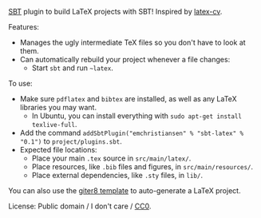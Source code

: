 [SBT](https://github.com/paulp/sbt-extras) plugin to build LaTeX projects with SBT! Inspired by [latex-cv](https://github.com/stuhood/latex-cv).

Features:
  * Manages the ugly intermediate TeX files so you don't have to look at them.
  * Can automatically rebuild your project whenever a file changes:
    * Start `sbt` and run `~latex`.

To use:
  * Make sure `pdflatex` and `bibtex` are installed, as well as any LaTeX libraries you may want.
    * In Ubuntu, you can install everything with `sudo apt-get install texlive-full`.
  * Add the command `addSbtPlugin("emchristiansen" % "sbt-latex" % "0.1")` to `project/plugins.sbt`.
  * Expected file locations:
    * Place your main `.tex` source in `src/main/latex/`.
    * Place resources, like `.bib` files and figures, in `src/main/resources/`.
    * Place external dependencies, like `.sty` files, in `lib/`.

You can also use the [giter8 template](https://github.com/emchristiansen/sbt-latex.g8) to auto-generate a LaTeX project.

License: Public domain / I don't care / [CC0](http://creativecommons.org/publicdomain/zero/1.0/).


